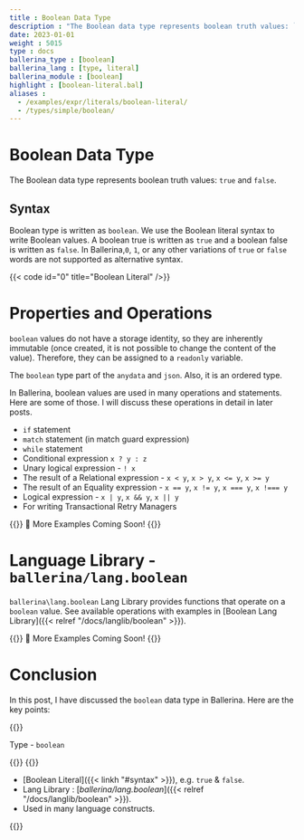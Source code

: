 ```yaml
---
title : Boolean Data Type
description : "The Boolean data type represents boolean truth values: `true` and `false`."
date: 2023-01-01
weight : 5015
type : docs
ballerina_type : [boolean]
ballerina_lang : [type, literal]
ballerina_module : [boolean]
highlight : [boolean-literal.bal]
aliases :
  - /examples/expr/literals/boolean-literal/
  - /types/simple/boolean/
---
```


# Boolean Data Type

The Boolean data type represents boolean truth values: `true` and `false`.

<!--more-->

## Syntax

Boolean type is written as `boolean`. We use the Boolean literal syntax to write Boolean values.
A boolean true is written as `true` and a boolean false is written as `false`.
In Ballerina,`0`, `1`, or any other variations of `true` or `false` words are not supported as alternative syntax.

{{< code id="0" title="Boolean Literal" />}}

# Properties and Operations

`boolean` values do not have a storage identity, so they are inherently immutable
(once created, it is not possible to change the content of the value).
Therefore, they can be assigned to a `readonly` variable.

The `boolean` type part of the `anydata` and `json`. Also, it is an ordered type.

In Ballerina, boolean values are used in many operations and statements.
Here are some of those. I will discuss these operations in detail in later posts.

* `if` statement
* `match` statement (in match guard expression)
* `while` statement
* Conditional expression `x ? y : z`
* Unary logical expression - `! x`
* The result of a Relational expression - `x < y`, `x > y`, `x <= y`, `x >= y`
* The result of an Equality expression - `x == y`, `x != y`, `x === y`, `x !=== y`
* Logical expression - `x | y`, `x && y`, `x || y`
* For writing Transactional Retry Managers

{{<hint info>}}
🚧 More Examples Coming Soon!
{{</hint>}}

# Language Library - `ballerina/lang.boolean`

`ballerina\lang.boolean` Lang Library provides functions that operate on a `boolean` value. 
See available operations with examples in [Boolean Lang Library]({{< relref "/docs/langlib/boolean" >}}).

{{<hint info>}}
🚧 More Examples Coming Soon!
{{</hint>}}

# Conclusion

In this post, I have discussed the `boolean` data type in Ballerina. Here are the key points:

<!--tldr-->
{{<md class="keypoint">}}

Type - `boolean`

{{</md>}}
{{<md class="tldr">}}

* [Boolean Literal]({{< linkh "#syntax" >}}), e.g. `true` & `false`.
* Lang Library : [*ballerina/lang.boolean*]({{< relref "/docs/langlib/boolean" >}}).
* Used in many language constructs.

{{</md>}}